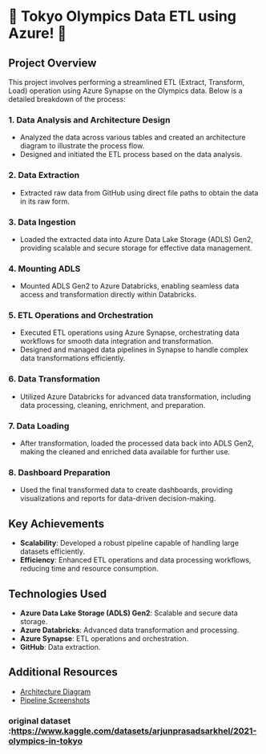 # 🚀 Tokyo Olympics Data ETL using Azure! 🚀

## Project Overview

This project involves performing a streamlined ETL (Extract, Transform, Load) operation using Azure Synapse on the Olympics data. Below is a detailed breakdown of the process:

### 1. Data Analysis and Architecture Design
- Analyzed the data across various tables and created an architecture diagram to illustrate the process flow.
- Designed and initiated the ETL process based on the data analysis.

### 2. Data Extraction
- Extracted raw data from GitHub using direct file paths to obtain the data in its raw form.

### 3. Data Ingestion
- Loaded the extracted data into Azure Data Lake Storage (ADLS) Gen2, providing scalable and secure storage for effective data management.

### 4. Mounting ADLS
- Mounted ADLS Gen2 to Azure Databricks, enabling seamless data access and transformation directly within Databricks.

### 5. ETL Operations and Orchestration
- Executed ETL operations using Azure Synapse, orchestrating data workflows for smooth data integration and transformation.
- Designed and managed data pipelines in Synapse to handle complex data transformations efficiently.

### 6. Data Transformation
- Utilized Azure Databricks for advanced data transformation, including data processing, cleaning, enrichment, and preparation.

### 7. Data Loading
- After transformation, loaded the processed data back into ADLS Gen2, making the cleaned and enriched data available for further use.

### 8. Dashboard Preparation
- Used the final transformed data to create dashboards, providing visualizations and reports for data-driven decision-making.

## Key Achievements
- **Scalability**: Developed a robust pipeline capable of handling large datasets efficiently.
- **Efficiency**: Enhanced ETL operations and data processing workflows, reducing time and resource consumption.

## Technologies Used
- **Azure Data Lake Storage (ADLS) Gen2**: Scalable and secure data storage.
- **Azure Databricks**: Advanced data transformation and processing.
- **Azure Synapse**: ETL operations and orchestration.
- **GitHub**: Data extraction.

## Additional Resources
- [Architecture Diagram](link-to-diagram)
- [Pipeline Screenshots](link-to-screenshots)

  
### original dataset :https://www.kaggle.com/datasets/arjunprasadsarkhel/2021-olympics-in-tokyo


